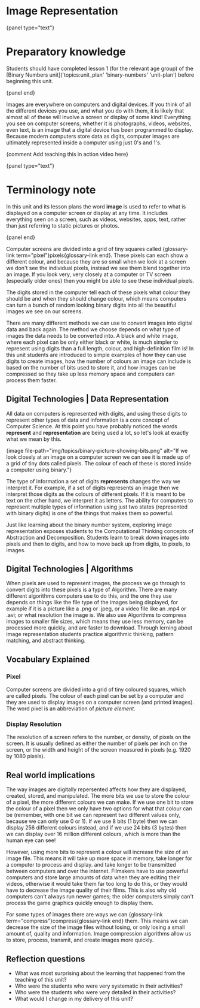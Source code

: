 # Image Representation

{panel type="text"}

# Preparatory knowledge

Students should have completed lesson 1 (for the relevant age group) of the [Binary Numbers unit]('topics:unit_plan' 'binary-numbers' 'unit-plan') before beginning this unit.

{panel end}

Images are everywhere on computers and digital devices.
If you think of all the different devices you use, and what you do with them, it is likely that almost all of these will involve a screen or display of some kind!
Everything you see on computer screens, whether it is photographs, videos, websites, even text, is an image that a digital device has been programmed to display.
Because modern computers store data as digits, computer images are ultimately represented inside a computer using just 0's and 1's.


{comment Add teaching this in action video here}


{panel type="text"}

# Terminology note

In this unit and its lesson plans the word **image** is used to refer to what is displayed on a computer screen or display at any time.
It includes everything seen on a screen, such as videos, websites, apps, text, rather than just referring to static pictures or photos.

{panel end}


Computer screens are divided into a grid of tiny squares called {glossary-link term="pixel"}pixels{glossary-link end}.
These pixels can each show a different colour, and because they are so small when we look at a screen we don't see the individual pixels, instead we see them blend together into an image.
If you look very, very closely at a computer or TV screen (especially older ones) then you might be able to see these individual pixels.

The digits stored in the computer tell each of these pixels what colour they should be and when they should change colour, which means computers can turn a bunch of random looking binary digits into all the beautiful images we see on our screens.

There are many different methods we can use to convert images into digital data and back again. The method we choose depends on what type of images the data needs to be converted into.
A black and white image, where each pixel can be only either black or white, is much simpler to represent using digits than a full length, colour, and high-definition film is!
In this unit students are introduced to simple examples of how they can use digits to create images, how the number of colours an image can include is based on the number of bits used to store it, and how images can be compressed so they take up less memory space and computers can process them faster.


## Digital Technologies | Data Representation

All data on computers is represented with digits, and using these digits to represent other types of data and information is a core concept of Computer Science.
At this point you have probably noticed the words **represent** and **representation** are being used a lot, so let's look at exactly what we mean by this.

{image file-path="img/topics/binary-picture-showing-bits.png" alt="If we look closely at an image on a computer screen we can see it is made up of a grid of tiny dots called pixels. The colour of each of these is stored inside a computer using binary."}

The type of information a set of digits **represents** changes the way we interpret it.
For example, if a set of digits represents an image then we interpret those digits as the colours of different pixels.
If it is meant to be text on the other hand, we interpret it as letters.
The ability for computers to represent multiple types of information using just two states (represented with binary digits) is one of the things that makes them so powerful.

Just like learning about the binary number system, exploring image representation exposes students to the Computational Thinking concepts of Abstraction and Decomposition.
Students learn to break down images into pixels and then to digits, and how to move back up from digits, to pixels, to images.


## Digital Technologies | Algorithms

When pixels are used to represent images, the process we go through to convert digits into these pixels is a type of Algorithm.
There are many different algorithms computers use to do this, and the one they use depends on things like the file type of the images being displayed, for example if it is a picture like a .png or .jpeg, or a video file like an .mp4 or .avi; or what resolution the image is.
We also use Algorithms to compress images to smaller file sizes, which means they use less memory, can be processed more quickly, and are faster to download.
Through lerning about image representation students practice algorithmic thinking, pattern matching, and abstract thinking.

## Vocabulary Explained

### Pixel

Computer screens are divided into a grid of tiny coloured squares, which are called pixels.
The colour of each pixel can be set by a computer and they are used to display images on a computer screen (and printed images).
The word pixel is an abbreviation of *picture element*.


### Display Resolution

The resolution of a screen refers to the number, or density, of pixels on the screen.
It is usually defined as either the number of pixels per inch on the screen, or the width and height of the screen measured in pixels (e.g. 1920 by 1080 pixels).


## Real world implications

The way images are digitally repersented affects how they are displayed, created, stored, and manipulated.
The more bits we use to store the colour of a pixel, the more different colours we can make.
If we use one bit to store the colour of a pixel then we only have two options for what that colour can be (remember, with one bit we can represent two different values only, because we can only use 0 or 1).
If we use 8 bits (1 byte) then we can display 256 different colours instead, and if we use 24 bits (3 bytes) then we can display over 16 million different colours, which is more than the human eye can see!

However, using more bits to represent a colour will increase the size of an image file. This means it will take up more space in memory, take longer for a computer to process and display. and take longer to be transmitted between computers and over the internet.
Filmakers have to use powerful computers and store large amounts of data when they are editing their videos, otherwise it would take them far too long to do this, or they would have to decrease the image quality of their films.
This is also why old computers can't always run newer games; the older computers simply can't process the game graphics quickly enough to display them.

For some types of images there are ways we can {glossary-link term="compress"}compress{glossary-link end} them.
This means we can decrease the size of the image files without losing, or only losing a small amount of, quality and information.
Image compression algorithms allow us to store, process, transmit, and create images more quickly.



## Reflection questions

- What was most surprising about the learning that happened from the teaching of this unit?
- Who were the students who were very systematic in their activities?
- Who were the students who were very detailed in their activities?
- What would I change in my delivery of this unit?

